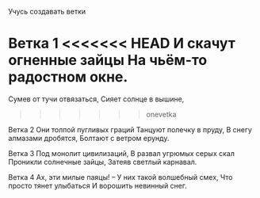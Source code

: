 Учусь создавать ветки

Ветка 1
<<<<<<< HEAD
И скачут огненные зайцы
На чьём-то радостном окне.
=======
Сумев от тучи отвязаться,
Сияет солнце в вышине,
>>>>>>> onevetka

Ветка 2
Они толпой пугливых граций
Танцуют полечку в пруду,
В снегу алмазами дробятся,
Болтают с ветром ерунду.

Ветка 3
Под монолит цивилизаций,
В развал угрюмых серых скал
Проникли солнечные зайцы,
Затеяв светлый карнавал.

Ветка 4
Ах, эти милые паяцы! –
У них такой волшебный смех,
Что просто тянет улыбаться
И ворошить невинный снег.
